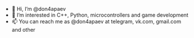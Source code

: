 - 👋 Hi, I’m @don4apaev
- 💞️ I’m interested in C++, Python, microcontrollers and game development
- 📫 You can reach me as @don4apaev at telegram, vk.com, gmail.com and other

<!---
don4apaev/don4apaev is a ✨ special ✨ repository because its `README.md` (this file) appears on your GitHub profile.
You can click the Preview link to take a look at your changes.
--->

